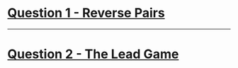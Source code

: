 # [Question 1 - Reverse Pairs](https://leetcode.com/problems/reverse-pairs/description/)
---
# [Question 2 - The Lead Game](https://www.codechef.com/problems/TLG)
